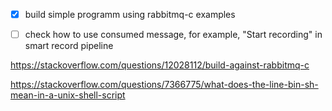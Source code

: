 - [x] build simple programm using rabbitmq-c examples

- [ ] check how to use consumed message, for example, "Start recording" in smart record pipeline

https://stackoverflow.com/questions/12028112/build-against-rabbitmq-c

https://stackoverflow.com/questions/7366775/what-does-the-line-bin-sh-mean-in-a-unix-shell-script
